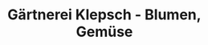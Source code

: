 ---
title: "Gärtnerei Klepsch - Blumen, Gemüse"
url: /rechnitz/gaertnerei-klepsch-blumen-gemuese/
shop: Blumen
---